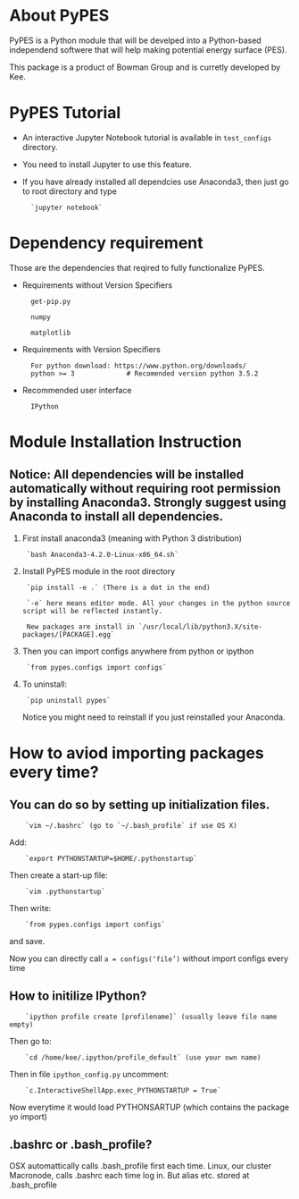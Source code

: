 # About PyPES

PyPES is a Python module that will be develped into a Python-based independend softwere that will help making potential energy surface (PES).

This package is a product of Bowman Group and is curretly developed by Kee.

# PyPES Tutorial
* An interactive Jupyter Notebook tutorial is available in `test_configs` directory.
* You need to install Jupyter to use this feature.
* If you have already installed all dependcies use Anaconda3, then just go to root directory and type
        
        `jupyter notebook`
        
# Dependency requirement

Those are the dependencies that reqired to fully functionalize PyPES.

* Requirements without Version Specifiers

        get-pip.py

        numpy

        matplotlib

* Requirements with Version Specifiers

        For python download: https://www.python.org/downloads/
        python >= 3             # Recomended version python 3.5.2

* Recommended user interface

        IPython

# Module Installation Instruction
## Notice: All dependencies will be installed automatically without requiring root permission by installing Anaconda3. Strongly suggest using Anaconda to install all dependencies.

1. First install anaconda3 (meaning with Python 3 distribution)

        `bash Anaconda3-4.2.0-Linux-x86_64.sh`

2. Install PyPES module in the root directory

        `pip install -e .` (There is a dot in the end)

        `-e` here means editor mode. All your changes in the python source script will be reflected instantly.

        New packages are install in `/usr/local/lib/python3.X/site-packages/[PACKAGE].egg`


3. Then you can import configs anywhere from python or ipython

        `from pypes.configs import configs`

4. To uninstall:

        `pip uninstall pypes`
	
	Notice you might need to reinstall if you just reinstalled your Anaconda.
        
# How to aviod importing packages every time?

## You can do so by setting up initialization files.


        `vim ~/.bashrc` (go to `~/.bash_profile` if use OS X)

Add:

        `export PYTHONSTARTUP=$HOME/.pythonstartup`

Then create a start-up file:

        `vim .pythonstartup`

Then write:

        `from pypes.configs import configs`

and save.



Now you can directly call `a = configs(‘file’)` without import configs every time

## How to initilize IPython?

        `ipython profile create [profilename]` (usually leave file name empty)

Then go to:

        `cd /home/kee/.ipython/profile_default` (use your own name)

Then in file `ipython_config.py` uncomment: 

        `c.InteractiveShellApp.exec_PYTHONSTARTUP = True`

Now everytime it would load PYTHONSARTUP (which contains the package yo import)


## .bashrc or .bash_profile?
OSX automattically calls .bash_profile first each time.
Linux, our cluster Macronode, calls .bashrc each time log in. But alias etc. stored at .bash_profile

